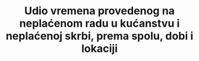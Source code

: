 ---
source_title: null
source_notes: null
published: true
permalink: /5-4-1/
sdg_goal: 5
layout: indicator
indicator: 5.4.1
indicator_variable: avg_hrs_day_hh_act_15_over_wm
graph_title: null
graph_type_description: Line  graph
graph_status_notes: Graphed
variable_description: null
variable_notes: null
un_designated_tier: '2'
un_custodial_agency: "UNSD,  UN  WOMEN"
target_id: '5.4'
has_metadata: true
goal_meta_link: 'http://unstats.un.org/sdgs/files/metadata-compilation/Metadata-Goal-5.pdf'
goal_meta_link_page: 13
indicator_name: >-
  Udio vremena provedenog na neplaćenom radu u kućanstvu i neplaćenoj skrbi, prema spolu, dobi i lokaciji
rationale_interpretation: >-
  Pružanje neplaćene skrbi i  rada u kućanstvu ima duboke posljedice na naše razumijevanje siromaštva i dobrobiti. Kao rezultat njihove društveno pripisane uloge, žene i djevojke obavljaju najveći dio neplaćene njege i rada u kućanstvu, koji uključuje aktivnosti održavanja kućanstva, kao što su kuhanje i čišćenje, ali i aktivnosti skrbi za osobe, kao što su skrb o djeci i starijim. [2] Izrada statističkih podataka o raspolaganju vremenom doprinosi povećanju vidljivosti rada žena kroz bolju statistiku o njihovom doprinosu gospodarstvu, s posebnim naglaskom na vrijednost dobara i usluga koje proizvode.
title: >-
  Udio vremena provedenog na neplaćenom radu u kućanstvu i neplaćenoj skrbi, prema spolu, dobi i lokaciji
target: >-
  Prepoznati i cijeniti neplaćenu skrb i neplaćeni rad u kućanstvu kroz pružanje javnih usluga, infrastrukture i politike socijalne zaštite kao i kroz promicanje zajedničke odgovornosti unutar kućanstva i obitelji kao nacionalno prikladne.
indicator_definition: >-
  Prosječan broj sati provedenih u tjednu na neplaćenom radu u kućanstvu i skrbništvu po spolu, dobi i lokaciji (za osobe starije od 5 godina). Neplaćene radne i obiteljske djelatnosti uključuju neplaćenu proizvodnju dobara za vlastitu finalnu potrošnju (npr. prikupljanje vode ili drva za ogrjev) i neplaćenu uslugu za vlastitu konačnu uporabu (npr. kuhanje ili čišćenje, kao i osobna njega).
actual_indicator_available: >-
  Time  spent  per  day  on  household  activities  (includes  travel),  Caring  for  and  helping  household  members  (includes  travel),  Caring  for  and  helping  nonhousehold  members  (includes  travel),  and  Volunteering  (organizational  and  civic  activities)  by  sex  and  age
comments_and_limitations: >-
  Age  categories:  ages  15  and  over,  15-24  years,  25-34  years,  25-54  years,  35-44  years,  45-54  years,  55-64  years,  and  65  years  and  over
periodicity: Annual
time_period: 2003-present
unit_of_measure: Average  hours  per  day
source_agency_staff_email: ITCinfo@bls.gov
source_agency_staff_name: BLS  Division  of  International  Technical  Cooperation  staff
source_agency_survey_dataset: U.S.  Bureau  of  Labor  Statistics  /  American  Time  Use  Survey
source_url: 
disaggregation_categories: Age  and  sex;  activity
date_metadata_updated: October  2017
actual_indicator_available_description: >-
  Average  hours  per  day:  The  average  number  of  hours  spent  in  a  24-hour  period  doing  a  specified  activity.
us_method_of_computation: >-
  Data  are  from  the  American  Time  Use  Survey  (ATUS),  which  is  nationally  representative  of  the  U.S.  civilian  noninstitutional  population  age  15  and  over.  Individuals  are  selected  from  households  that  have  completed  the  8th  month  of  the  Current  Population  Survey.  Each  selected  individual  is  interviewed  one  time,  by  telephone,  about  how  they  spent  their  time  on  one  day.  Individuals  have  been  interviewed  for  the  ATUS  on  nearly  every  day  since  the  survey  began  in  2003.  For  information  about  ATUS  methods,  see  the  BLS  Handbook  of  Methods:  https://www.bls.gov/opub/hom/atus/home.htm.    Data  are  estimates  of  average  hours  per  day  (see  formula  in  section  7.4  of  the  ATUS  User's  Guide:  https://www.bls.gov/tus/atususersguide.pdf).
date_of_national_source_publication: June  2017
scheduled_update_by_national_source: June  2018  

---